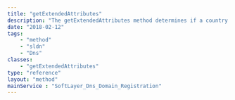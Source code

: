 ```yaml
---
title: "getExtendedAttributes"
description: "The getExtendedAttributes method determines if a country code top level domain requires extended attributes. "
date: "2018-02-12"
tags:
    - "method"
    - "sldn"
    - "Dns"
classes:
    - "getExtendedAttributes"
type: "reference"
layout: "method"
mainService : "SoftLayer_Dns_Domain_Registration"
---
```


